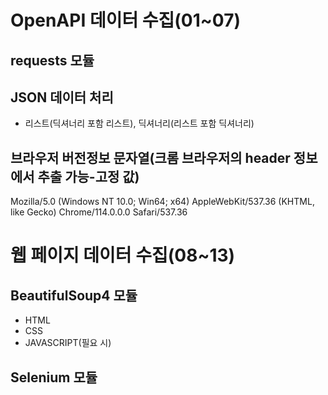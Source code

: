 # OpenAPI 데이터 수집(01~07)
## requests 모듈
## JSON 데이터 처리
- 리스트(딕셔너리 포함 리스트), 딕셔너리(리스트 포함 딕셔너리)

## 브라우저 버전정보 문자열(크롬 브라우저의 header 정보에서 추출 가능-고정 값)
Mozilla/5.0 (Windows NT 10.0; Win64; x64) AppleWebKit/537.36 (KHTML, like Gecko) Chrome/114.0.0.0 Safari/537.36

# 웹 페이지 데이터 수집(08~13)
## BeautifulSoup4 모듈
- HTML
- CSS
- JAVASCRIPT(필요 시)
## Selenium 모듈
